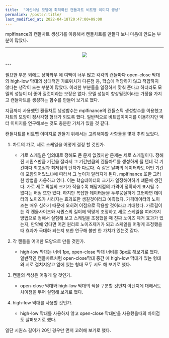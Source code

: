 ```yaml
---
title:  "머신러닝 모델에 최적화된 캔들차트 비트맵 이미지 생성"
permalink: /posts/:title/
last_modified_at: 2022-04-18T20:47:00+09:00
---
```


mplfinance의 캔들차트 생성기를 이용해서 캔들차트를 만들다 보니 마음에 안드는 부분이 많았다. 

---
<p align="center"><img src="{{site.url}}/assets/images/overlaped_candlestick.png"></p>
---

필요한 부분 외에도 상하좌우 에 여백이 너무 많고 각각의 캔들마다 open-close 막대와 high-low 막대의 상대적인 가로위치가 다른점 등,
학습에 적당하지 않고 적합하지 않다는 생각이 드는 부분이 많았다. 이러한 부분들을 일정하게 맞춰 준다고 하더라도 모델의 성능이 더 좋아 질것이라는 보장은 없다.
모델 성능이 향상될것이라는 가정을 가지고 캔들차트를 생성하는 함수를 만들어 보기로 했다.



지금까지 사용했던 캔들차트 생성함수는 mplfinance의 캔들스틱 생성함수를 이용했고 차트의 모양이 정사각형 형태가 되도록 했다. 일반적으로 비트맵이미지를 이용하지만 벡터 이미지를 연구해보는 것도 충분한 가치가 있을 것 같다.

캔들차트를 비트맵 이미지로 만들기 위해서는 고려해야할 사항들을 몇개 추려 보았다.

1. 차트의 가로, 세로 스케일을 어떻게 결정 할 것인가.
    - 가로 스케일은 임의대로 정해도 큰 문제 없겠지만 문제는 세로 스케일이다. 정해진 시퀀스만큼 기간을 잘라서 그 기간만큼의 캔들차트를 생성하게 될 탠데
    각 기간마다 최고점과 최저점의 단차가 다르다. 즉 같은 날짜의 데이터라도 어떤 기간에 포함되어있느냐에 따라서 그 높이가 달라지게 된다. mplfinance 또한 그러한 방법을 사용하고 있다. 이는 학습데이터의 크기가 일정해야하기 떄문에 생긴다. 가로 세로 픽셀의 크기가 작을수록 해당지점의 가격이 정확하게 표시될 수 없다는 허점 또한 있다. 하지만 복잡한 데이터들을 두루뭉실하게 표현하면 데이터의 노이즈가 사라지는 효과또한 생길것이라고 예측했다. 가격데이터의 노이즈는 매우 심하기 때문에 오히려 이점으로 작용할 것이라고 기대했다. 가로길이는 각 캔들사이즈와 시퀀스의 길이에 딱맞게 조정하고 세로 스케일을 여러가지 방법으로 정해서 실험해 보고 스케일을 조정했을 때 진짜 노이즈 제거 효과가 있는지, 만약에 있다면 어떤 원리로 노이즈제거가 되고 스케일을 어떻게 조정했을 때 효과가 극대화 되는지 또한 연구해 볼만 한 가치가 있는것 같다.



2. 각 캔들을 어떠한 모양으로 만들 것인가.
    - high-low 막대는 너비 1px, open-close 막대 너비를 3px로 해보기로 했다. 일반적인 캔들차트처럼 open-close막대 중간 에 high-low 막대가 있는 형태와 서로 겹치지않고 옆에 있는 형태 모두 시도 해 보기로 했다.


3. 캔들의 색상은 어떻게 할 것인가. 
    - open-close 막대와 high-low 막대의 색을 구분할 것인지 아닌지에 대해서도 차이점을 두어 실험해 보기로 했다.


4. high-low 막대를 사용할 것인가.
    - high-low 막대를 사용하지 않고 open-close 막대만을 사용했을때의 차이점도 살펴보기로 했다.


일단 시퀀스 길이가 20인 경우만 먼저 고려해 보기로 했다.